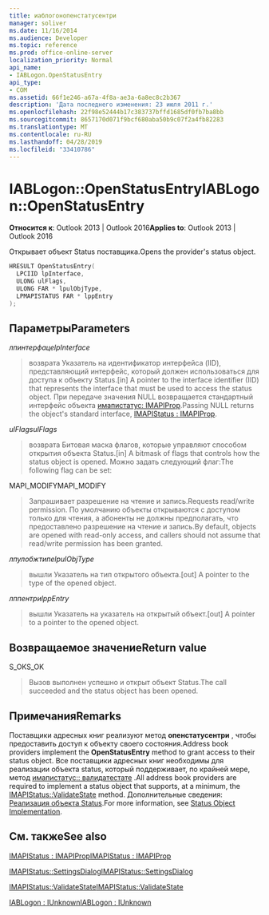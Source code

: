 ```yaml
---
title: иаблогонопенстатусентри
manager: soliver
ms.date: 11/16/2014
ms.audience: Developer
ms.topic: reference
ms.prod: office-online-server
localization_priority: Normal
api_name:
- IABLogon.OpenStatusEntry
api_type:
- COM
ms.assetid: 66f1e246-a67a-4f8a-ae3a-6a8ec8c2b367
description: 'Дата последнего изменения: 23 июля 2011 г.'
ms.openlocfilehash: 22f98e52444b17c383737bffd1685df0fb7ba8bb
ms.sourcegitcommit: 8657170d071f9bcf680aba50b9c07f2a4fb82283
ms.translationtype: MT
ms.contentlocale: ru-RU
ms.lasthandoff: 04/28/2019
ms.locfileid: "33410786"
---
```

# <a name="iablogonopenstatusentry"></a><span data-ttu-id="b3d32-103">IABLogon::OpenStatusEntry</span><span class="sxs-lookup"><span data-stu-id="b3d32-103">IABLogon::OpenStatusEntry</span></span>

  
  
<span data-ttu-id="b3d32-104">**Относится к**: Outlook 2013 | Outlook 2016</span><span class="sxs-lookup"><span data-stu-id="b3d32-104">**Applies to**: Outlook 2013 | Outlook 2016</span></span> 
  
<span data-ttu-id="b3d32-105">Открывает объект Status поставщика.</span><span class="sxs-lookup"><span data-stu-id="b3d32-105">Opens the provider's status object.</span></span>
  
```cpp
HRESULT OpenStatusEntry(
  LPCIID lpInterface,
  ULONG ulFlags,
  ULONG FAR * lpulObjType,
  LPMAPISTATUS FAR * lppEntry
);
```

## <a name="parameters"></a><span data-ttu-id="b3d32-106">Параметры</span><span class="sxs-lookup"><span data-stu-id="b3d32-106">Parameters</span></span>

 <span data-ttu-id="b3d32-107">_лпинтерфаце_</span><span class="sxs-lookup"><span data-stu-id="b3d32-107">_lpInterface_</span></span>
  
> <span data-ttu-id="b3d32-108">возврата Указатель на идентификатор интерфейса (IID), представляющий интерфейс, который должен использоваться для доступа к объекту Status.</span><span class="sxs-lookup"><span data-stu-id="b3d32-108">[in] A pointer to the interface identifier (IID) that represents the interface that must be used to access the status object.</span></span> <span data-ttu-id="b3d32-109">При передаче значения NULL возвращается стандартный интерфейс объекта [имапистатус: IMAPIProp](imapistatusimapiprop.md).</span><span class="sxs-lookup"><span data-stu-id="b3d32-109">Passing NULL returns the object's standard interface, [IMAPIStatus : IMAPIProp](imapistatusimapiprop.md).</span></span>
    
 <span data-ttu-id="b3d32-110">_ulFlags_</span><span class="sxs-lookup"><span data-stu-id="b3d32-110">_ulFlags_</span></span>
  
> <span data-ttu-id="b3d32-111">возврата Битовая маска флагов, которые управляют способом открытия объекта Status.</span><span class="sxs-lookup"><span data-stu-id="b3d32-111">[in] A bitmask of flags that controls how the status object is opened.</span></span> <span data-ttu-id="b3d32-112">Можно задать следующий флаг:</span><span class="sxs-lookup"><span data-stu-id="b3d32-112">The following flag can be set:</span></span>
    
<span data-ttu-id="b3d32-113">MAPI_MODIFY</span><span class="sxs-lookup"><span data-stu-id="b3d32-113">MAPI_MODIFY</span></span> 
  
> <span data-ttu-id="b3d32-114">Запрашивает разрешение на чтение и запись.</span><span class="sxs-lookup"><span data-stu-id="b3d32-114">Requests read/write permission.</span></span> <span data-ttu-id="b3d32-115">По умолчанию объекты открываются с доступом только для чтения, а абоненты не должны предполагать, что предоставлено разрешение на чтение и запись.</span><span class="sxs-lookup"><span data-stu-id="b3d32-115">By default, objects are opened with read-only access, and callers should not assume that read/write permission has been granted.</span></span>
    
 <span data-ttu-id="b3d32-116">_лпулобжтипе_</span><span class="sxs-lookup"><span data-stu-id="b3d32-116">_lpulObjType_</span></span>
  
> <span data-ttu-id="b3d32-117">вышли Указатель на тип открытого объекта.</span><span class="sxs-lookup"><span data-stu-id="b3d32-117">[out] A pointer to the type of the opened object.</span></span>
    
 <span data-ttu-id="b3d32-118">_лппентри_</span><span class="sxs-lookup"><span data-stu-id="b3d32-118">_lppEntry_</span></span>
  
> <span data-ttu-id="b3d32-119">вышли Указатель на указатель на открытый объект.</span><span class="sxs-lookup"><span data-stu-id="b3d32-119">[out] A pointer to a pointer to the opened object.</span></span>
    
## <a name="return-value"></a><span data-ttu-id="b3d32-120">Возвращаемое значение</span><span class="sxs-lookup"><span data-stu-id="b3d32-120">Return value</span></span>

<span data-ttu-id="b3d32-121">S_OK</span><span class="sxs-lookup"><span data-stu-id="b3d32-121">S_OK</span></span> 
  
> <span data-ttu-id="b3d32-122">Вызов выполнен успешно и открыт объект Status.</span><span class="sxs-lookup"><span data-stu-id="b3d32-122">The call succeeded and the status object has been opened.</span></span>
    
## <a name="remarks"></a><span data-ttu-id="b3d32-123">Примечания</span><span class="sxs-lookup"><span data-stu-id="b3d32-123">Remarks</span></span>

<span data-ttu-id="b3d32-124">Поставщики адресных книг реализуют метод **опенстатусентри** , чтобы предоставить доступ к объекту своего состояния.</span><span class="sxs-lookup"><span data-stu-id="b3d32-124">Address book providers implement the **OpenStatusEntry** method to grant access to their status object.</span></span> <span data-ttu-id="b3d32-125">Все поставщики адресных книг необходимы для реализации объекта status, который поддерживает, по крайней мере, метод [имапистатус:: валидатестате](imapistatus-validatestate.md) .</span><span class="sxs-lookup"><span data-stu-id="b3d32-125">All address book providers are required to implement a status object that supports, at a minimum, the [IMAPIStatus::ValidateState](imapistatus-validatestate.md) method.</span></span> <span data-ttu-id="b3d32-126">Дополнительные сведения: [Реализация объекта Status](status-object-implementation.md).</span><span class="sxs-lookup"><span data-stu-id="b3d32-126">For more information, see [Status Object Implementation](status-object-implementation.md).</span></span>
  
## <a name="see-also"></a><span data-ttu-id="b3d32-127">См. также</span><span class="sxs-lookup"><span data-stu-id="b3d32-127">See also</span></span>



[<span data-ttu-id="b3d32-128">IMAPIStatus : IMAPIProp</span><span class="sxs-lookup"><span data-stu-id="b3d32-128">IMAPIStatus : IMAPIProp</span></span>](imapistatusimapiprop.md)
  
[<span data-ttu-id="b3d32-129">IMAPIStatus::SettingsDialog</span><span class="sxs-lookup"><span data-stu-id="b3d32-129">IMAPIStatus::SettingsDialog</span></span>](imapistatus-settingsdialog.md)
  
[<span data-ttu-id="b3d32-130">IMAPIStatus::ValidateState</span><span class="sxs-lookup"><span data-stu-id="b3d32-130">IMAPIStatus::ValidateState</span></span>](imapistatus-validatestate.md)
  
[<span data-ttu-id="b3d32-131">IABLogon : IUnknown</span><span class="sxs-lookup"><span data-stu-id="b3d32-131">IABLogon : IUnknown</span></span>](iablogoniunknown.md)

